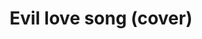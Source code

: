 ---
layout: page
title: Evil love song (cover)
description: A cover of Dr. Doofenshmirtz's Evil Love Song from Phineas and Ferb, recorded during COVID-19 lockdown
img: assets/img/fun2-thumbnail.png
redirect: https://www.youtube.com/watch?v=0lKp69IxigI
importance: 2
category: fun
---